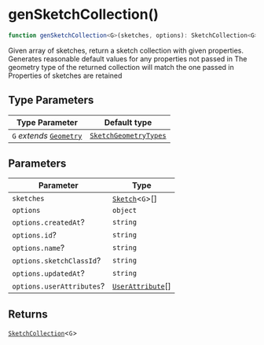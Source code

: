 # genSketchCollection()

```ts
function genSketchCollection<G>(sketches, options): SketchCollection<G>
```

Given array of sketches, return a sketch collection with given properties.
Generates reasonable default values for any properties not passed in
The geometry type of the returned collection will match the one passed in
Properties of sketches are retained

## Type Parameters

| Type Parameter | Default type |
| ------ | ------ |
| `G` *extends* [`Geometry`](../type-aliases/Geometry.md) | [`SketchGeometryTypes`](../type-aliases/SketchGeometryTypes.md) |

## Parameters

| Parameter | Type |
| ------ | ------ |
| `sketches` | [`Sketch`](../interfaces/Sketch.md)\<`G`\>[] |
| `options` | `object` |
| `options.createdAt`? | `string` |
| `options.id`? | `string` |
| `options.name`? | `string` |
| `options.sketchClassId`? | `string` |
| `options.updatedAt`? | `string` |
| `options.userAttributes`? | [`UserAttribute`](../type-aliases/UserAttribute.md)[] |

## Returns

[`SketchCollection`](../interfaces/SketchCollection.md)\<`G`\>
